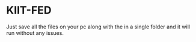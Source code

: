 # KIIT-FED
Just save all the files on your pc along with the in a single folder and it will run without any issues.
